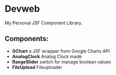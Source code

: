 Devweb
===========

My Personal JSF Component Library.

Components:
-----------
* **GChart** a JSF wrapper from Google Charts API
* **AnalogClock** Analog Clock made 
* **RangeSlider** switch for manage boolean values
* **FileUpload** Fileuploader

